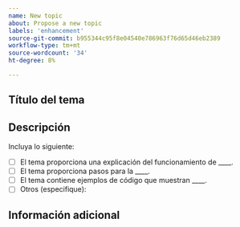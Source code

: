 ```yaml
---
name: New topic
about: Propose a new topic
labels: 'enhancement'
source-git-commit: b955344c95f8e04540e786963f76d65d46eb2389
workflow-type: tm+mt
source-wordcount: '34'
ht-degree: 8%

---
```



## Título del tema

## Descripción

<!-- (REQUIRED) Describe the new content. Provide as much detail and as many resources as you can. -->

Incluya lo siguiente:

- [ ] El tema proporciona una explicación del funcionamiento de ____.
- [ ] El tema proporciona pasos para la ____.
- [ ] El tema contiene ejemplos de código que muestran ____.
- [ ] Otros (especifique):

## Información adicional

<!-- Thank you for taking the time to report the issue. -->
